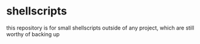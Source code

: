 # shellscripts

this repository is for small shellscripts outside of any project, which are still worthy of backing up
